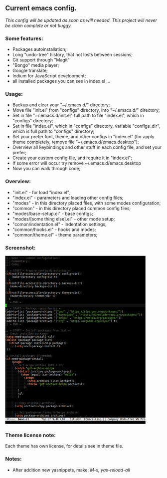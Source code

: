 ## Current emacs config.

*This config will be updated as soon as will needed.*
*This project will never be claim complete or not buggy.*

### Some features:
* Packages autoinstallation;
* Long "undo-tree" history, that not losts between sessions;
* Git support through "Magit"
* "Bongo" media player;
* Google translate;
* Indium for JavaScript development;
* all installed packages you can see in index.el ...

### Usage:
* Backup and clear your "~/.emacs.d/" directory;
* Move file "init.el" from "configs" directory, into "~/.emacs.d/" directory;
* Set in file "~/.emacs.d/init.el" full path to file "index.el", which in "configs" directory;
* Set in file "index.el", which in "configs" directory, variable "configs_dir", which is full path to "configs" directory;
* Set your prefer font, theme, and other configs in "index.el" (for apply theme completely, remove file "~/.emacs.d/emacs.desktop");
* Overview all keybindings and other stuff in each config file, and set your prefer;
* Create your custom config file, and require it in "index.el";
* If some error will occur try remove ~/.emacs.d/emacs.desktop
* Now you can walk through code;

### Overview:

* "init.el" - for load "index.el";
* "index.el" - parameters and loading other config files;
* "modes" - in this directory placed files, with some modes configuration;
* "common" - in this directory placed common config files;
* "modes/base-setup.el" - base configs;
* "modes/[some thing else].el" - other mode setup;
* "comon/indentation.el" - indentation settings;
* "common/hooks.el" - hooks and modes;
* "common/theme.el" - theme parameters;

### Screenshot:
![Image of editor](https://raw.githubusercontent.com/sashlex/emacs-config/master/img/screenshot.png)

### Theme license note:
Each theme has own license, for details see in theme file.

### Notes:

* After addition new yasnippets, make: *M-x, yas-reload-all*
